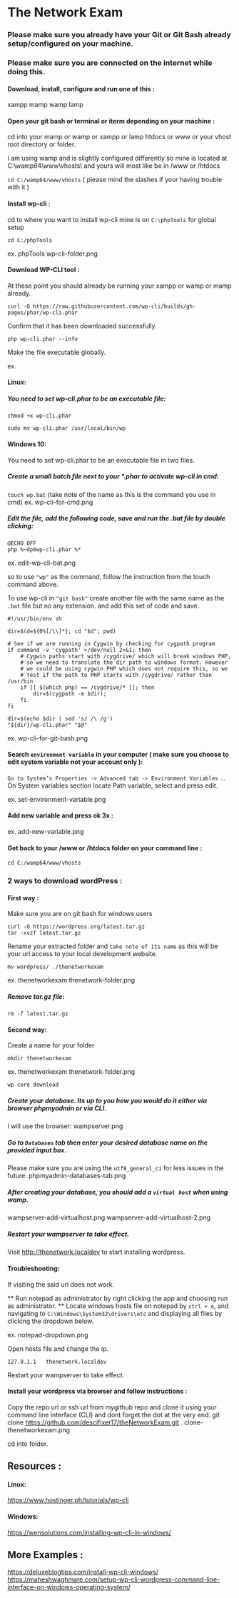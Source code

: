 # The Network Exam

### Please make sure you already have your Git or Git Bash already setup/configured on your machine.
### Please make sure you are connected on the internet while doing this.

#### Download, install, configure and run one of this :
xampp mamp wamp lamp

#### Open your git bash or terminal or iterm depending on your machine :
cd into your mamp or wamp or xampp or lamp htdocs or www or your vhost root directory or folder.

I am using wamp and is slightly configured differently so mine is located at 
C:\wamp64\www\vhosts\ and yours will most like be in /www or /htdocs

```cd C:/wamp64/www/vhosts``` ( please mind the slashes if your having trouble with it )


#### Install wp-cli :

cd to where you want to install wp-cli
mine is on `C:\phpTools` for global setup

```cd C:/phpTools```

ex. phpTools
wp-cli-folder.png


#### Download WP-CLI tool :

At these point you should already be running your xampp or wamp or mamp already.
```
curl -O https://raw.githubusercontent.com/wp-cli/builds/gh-pages/phar/wp-cli.phar
```
Confirm that it has been downloaded successfully.
```
php wp-cli.phar --info
```
Make the file executable globally.

ex.
#### Linux:
##### You need to set wp-cli.phar to be an executable file:
```
chmod +x wp-cli.phar
```

```
sudo mv wp-cli.phar /usr/local/bin/wp
```

#### Windows 10:
You need to set wp-cli.phar to be an executable file in two files.

##### Create a small batch file next to your *.phar to activate wp-cli in cmd:
`touch wp.bat` (take note of the name as this is the command you use in cmd)
ex.
wp-cli-for-cmd.png


##### Edit the file, add the following code, save and run the .bat file by double clicking:
```
@ECHO OFF
php %~dp0wp-cli.phar %*
```

ex.
edit-wp-cli-bat.png

so to use `"wp"` as the command, follow the instruction from the touch command above.

To use wp-cli in `"git bash"` create another file with the same name as the `.bat` file but no any extension.
and add this set of code and save.

```
#!/usr/bin/env sh

dir=$(d=${0%[/\\]*}; cd "$d"; pwd)

# See if we are running in Cygwin by checking for cygpath program
if command -v 'cygpath' >/dev/null 2>&1; then
    # Cygwin paths start with /cygdrive/ which will break windows PHP,
    # so we need to translate the dir path to windows format. However
    # we could be using cygwin PHP which does not require this, so we
    # test if the path to PHP starts with /cygdrive/ rather than /usr/bin
    if [[ $(which php) == /cygdrive/* ]]; then
        dir=$(cygpath -m $dir);
    fi
fi

dir=$(echo $dir | sed 's/ /\ /g')
"${dir}/wp-cli.phar" "$@"
```

ex.
wp-cli-for-git-bash.png

#### Search `environment variable` in your computer ( make sure you choose to edit system variable not your account only ):
`Go to System’s Properties -> Advanced tab -> Environment Variables` ... 
On System variables section locate Path variable, select and press edit.

ex.
set-environment-variable.png

#### Add new variable and press ok 3x :

ex.
add-new-variable.png

#### Get back to your /www or /htdocs folder on your command line :
```
cd C:/wamp64/www/vhosts
```

### 2 ways to download wordPress :

#### First way :
Make sure you are on git bash for windows users

```
curl -O https://wordpress.org/latest.tar.gz
tar -xvzf latest.tar.gz
```

Rename your extracted folder and `take note of its name` as this will be your url access to your local
development website.

```
mv wordpress/ ./thenetworkexam
```

ex. thenetworkexam
thenetwork-folder.png

##### Remove tar.gz file:
```
rm -f latest.tar.gz
```

#### Second way: 
Create a name for your folder

```
mkdir thenetworkexam
```

ex. thenetworkexam
thenetwork-folder.png

```
wp core download
```

##### Create your database. Its up to you how you would do it either via browser phpmyadmin or via CLI.
I will use the browser:
wampserver.png

##### Go to `Databases` tab then enter your desired database name on the provided input box.
Please make sure you are using the `utf8_general_ci` for less issues in the future.
phpmyadmin-databases-tab.png

##### After creating your database, you should add a `virtual host` when using wamp.
wampserver-add-virtualhost.png
wampserver-add-virtualhost-2.png

##### Restart your wampserver to take effect.

Visit http://thenetwork.localdev to start installing wordpress.

#### Troubleshooting:
If visiting the said url does not work.

** Run notepad as administrator by right clicking the app and choosing run as administrator. **
Locate windows hosts file on notepad by `ctrl + o`, and navigating to `C:\Windows\System32\drivers\etc` and displaying all files by clicking the dropdown below.

ex.
notepad-dropdown.png

Open hosts file and change the ip.
```
127.0.1.1 	thenetwork.localdev
```

Restart your wampserver to take effect.


#### Install your wordpress via browser and follow instructions :

Copy the repo url or ssh url from mygithub repo and clone it using your command line interface (CLI) 
and dont forget the dot at the very end.
git clone https://github.com/descifixer17/theNetworkExam.git .
clone-thenetworkexam.png

cd into folder.


## Resources :

#### Linux:
https://www.hostinger.ph/tutorials/wp-cli
#### Windows:
https://wensolutions.com/installing-wp-cli-in-windows/

## More Examples :
https://deluxeblogtips.com/install-wp-cli-windows/
https://maheshwaghmare.com/setup-wp-cli-wordpress-command-line-interface-on-windows-operating-system/



